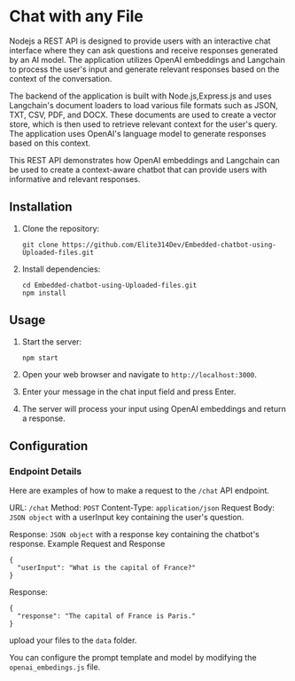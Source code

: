 # Chat with any File

Nodejs a REST API is designed to provide users with an interactive chat interface where they can ask questions and receive responses generated by an AI model. The application utilizes OpenAI embeddings and Langchain to process the user's input and generate relevant responses based on the context of the conversation.

The backend of the application is built with Node.js,Express.js and uses Langchain's document loaders to load various file formats such as JSON, TXT, CSV, PDF, and DOCX. These documents are used to create a vector store, which is then used to retrieve relevant context for the user's query. The application uses OpenAI's language model to generate responses based on this context.

This REST API demonstrates how OpenAI embeddings and Langchain can be used to create a context-aware chatbot that can provide users with informative and relevant responses.

## Installation

1. Clone the repository:

   ```shell
   git clone https://github.com/Elite314Dev/Embedded-chatbot-using-Uploaded-files.git
   ```

2. Install dependencies:

   ```shell
   cd Embedded-chatbot-using-Uploaded-files.git
   npm install
   ```

## Usage

1. Start the server:

   ```shell
   npm start
   ```

2. Open your web browser and navigate to `http://localhost:3000`.

3. Enter your message in the chat input field and press Enter.

4. The server will process your input using OpenAI embeddings and return a response.

## Configuration

### Endpoint Details

Here are examples of how to make a request to the `/chat` API endpoint.

URL: `/chat`
Method: `POST`
Content-Type: `application/json`
Request Body: `JSON object` with a userInput key containing the user's question.

Response: `JSON object` with a response key containing the chatbot's response.
Example Request and Response

```
{
  "userInput": "What is the capital of France?"
}

```

Response:

```
{
  "response": "The capital of France is Paris."
}
```

upload your files to the `data` folder.

You can configure the prompt template and model by modifying the `openai_embedings.js` file.
